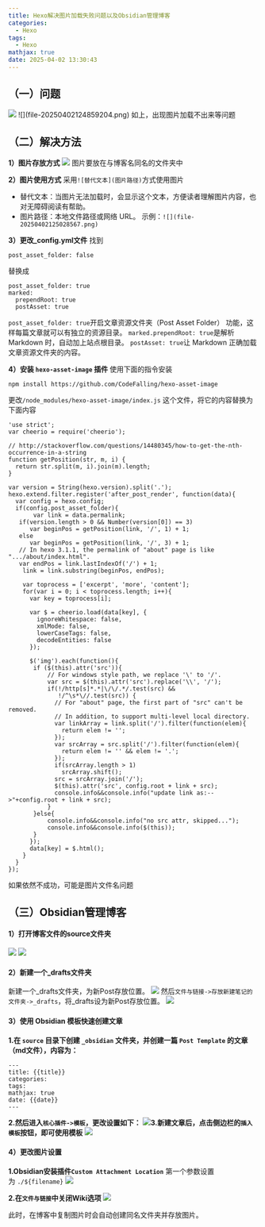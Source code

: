 ```yaml
---
title: Hexo解决图片加载失败问题以及Obsidian管理博客
categories:
  - Hexo
tags:
  - Hexo
mathjax: true
date: 2025-04-02 13:30:43
---
```

## （一）问题
<img src="file-20250402124859204.png">
![](file-20250402124859204.png)
如上，出现图片加载不出来等问题

## （二）解决方法
**1）图片存放方式**
![](file20250402125028567.png)
图片要放在与博客名同名的文件夹中

**2）图片使用方式**
采用``![替代文本](图片路径)``方式使用图片
- 替代文本：当图片无法加载时，会显示这个文本，方便读者理解图片内容，也对无障碍阅读有帮助。
- 图片路径：本地文件路径或网络 URL。
示例：``![](file-20250402125028567.png)``

**3）更改_config.yml文件**
找到
```
post_asset_folder: false
```
替换成
```
post_asset_folder: true
marked:
  prependRoot: true
  postAsset: true
```
``post_asset_folder: true``开启文章资源文件夹（Post Asset Folder） 功能，这样每篇文章就可以有独立的资源目录。
``marked.prependRoot: true``是解析 Markdown 时，自动加上站点根目录。
``postAsset: true``让 Markdown 正确加载文章资源文件夹的内容。

**4）安装 `hexo-asset-image` 插件**
使用下面的指令安装
```
npm install https://github.com/CodeFalling/hexo-asset-image
```
更改`/node_modules/hexo-asset-image/index.js` 这个文件，将它的内容替换为下面内容

```text
'use strict';
var cheerio = require('cheerio');
     
// http://stackoverflow.com/questions/14480345/how-to-get-the-nth-occurrence-in-a-string
function getPosition(str, m, i) {
  return str.split(m, i).join(m).length;
}
     
var version = String(hexo.version).split('.');
hexo.extend.filter.register('after_post_render', function(data){
  var config = hexo.config;
  if(config.post_asset_folder){
       var link = data.permalink;
   if(version.length > 0 && Number(version[0]) == 3)
      var beginPos = getPosition(link, '/', 1) + 1;
   else
      var beginPos = getPosition(link, '/', 3) + 1;
   // In hexo 3.1.1, the permalink of "about" page is like ".../about/index.html".
   var endPos = link.lastIndexOf('/') + 1;
    link = link.substring(beginPos, endPos);
     
    var toprocess = ['excerpt', 'more', 'content'];
    for(var i = 0; i < toprocess.length; i++){
      var key = toprocess[i];
      
      var $ = cheerio.load(data[key], {
        ignoreWhitespace: false,
        xmlMode: false,
        lowerCaseTags: false,
        decodeEntities: false
      });
     
      $('img').each(function(){
       if ($(this).attr('src')){
           // For windows style path, we replace '\' to '/'.
           var src = $(this).attr('src').replace('\\', '/');
           if(!/http[s]*.*|\/\/.*/.test(src) &&
              !/^\s*\//.test(src)) {
             // For "about" page, the first part of "src" can't be removed.
             // In addition, to support multi-level local directory.
             var linkArray = link.split('/').filter(function(elem){
               return elem != '';
             });
             var srcArray = src.split('/').filter(function(elem){
               return elem != '' && elem != '.';
             });
             if(srcArray.length > 1)
               srcArray.shift();
             src = srcArray.join('/');
             $(this).attr('src', config.root + link + src);
             console.info&&console.info("update link as:-->"+config.root + link + src);
           }
       }else{
           console.info&&console.info("no src attr, skipped...");
           console.info&&console.info($(this));
       }
      });
      data[key] = $.html();
    }
  }
});
```

如果依然不成功，可能是图片文件名问题
## （三）Obsidian管理博客
#### **1）打开博客文件的source文件夹**
![](file-20250402130732068.png)
![](file-20250402130735873.png)

#### **2）新建一个_drafts文件夹**
新建一个_drafts文件夹，为新Post存放位置。
![](file-20250402130858891.png)
然后``文件与链接->存放新建笔记的文件夹->_drafts``，将_drafts设为新Post存放位置。
![](file-20250402131130797.png)

#### **3）使用 Obsidian 模板快速创建文章**
**1.在 `source` 目录下创建 `_obsidian` 文件夹，并创建一篇 `Post Template` 的文章（md文件），内容为：**
```
---
title: {{title}}
categories:
tags:
mathjax: true
date: {{date}}
---
```
**2.然后进入``核心插件->模板``，更改设置如下：**
![](file-20250402131535932.png)**3.新建文章后，点击侧边栏的``插入模板``按钮，即可使用模板**
![](file-20250402131652244.png)

#### 4）更改图片设置
**1.Obsidian安装插件``Custom Attachment Location``**
第一个参数设置为 `./${filename}`
![](file-20250402132151892.png)

**2.在``文件与链接``中关闭Wiki选项**
![](file-20250402132548652.png)

此时，在博客中复制图片时会自动创建同名文件夹并存放图片。